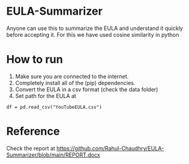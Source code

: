 # EULA-Summarizer

Anyone can use this to summarize the EULA and understand it quickly before accepting it. For this we have used cosine similarity in python

# How to run

1. Make sure you are connected to the internet.
2. Completely install all of the (pip) dependencies.
3. Convert the EULA in a csv format (check the data folder)
4. Set path for the EULA at 
```
df = pd.read_csv("YouTubeEULA.csv") 
```

# Reference

Check the report at https://github.com/Rahul-Chaudhry/EULA-Summarizer/blob/main/REPORT.docx

